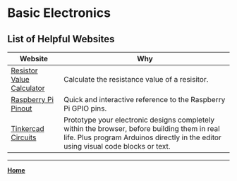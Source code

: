 # Basic Electronics

## List of Helpful Websites 

|Website|Why|
|-------|-----|
|[Resistor Value Calculator](https://www.digikey.ca/en/resources/conversion-calculators/conversion-calculator-resistor-color-code-4-band)|Calculate the resistance value of a resisitor.|
|[Raspberry Pi Pinout](https://pinout.xyz)|Quick and interactive reference to the Raspberry Pi GPIO pins.|
|[Tinkercad Circuits](https://www.tinkercad.com/circuits)|Prototype your electronic designs completely within the browser, before building them in real life. Plus program Arduinos directly in the editor using visual code blocks or text.|

---
**[Home](README.md)**
